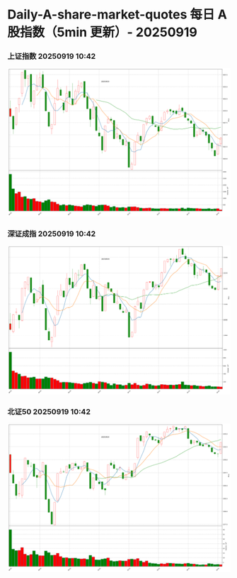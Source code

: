 
# Daily-A-share-market-quotes 每日 A 股指数（5min 更新）- 20250919

### 上证指数 20250919 10:42
![](./fig/2025/9/20250919-sh000001.png)

### 深证成指 20250919 10:42
![](./fig/2025/9/20250919-sz399001.png)

### 北证50 20250919 10:42
![](./fig/2025/9/20250919-bj899050.png)
